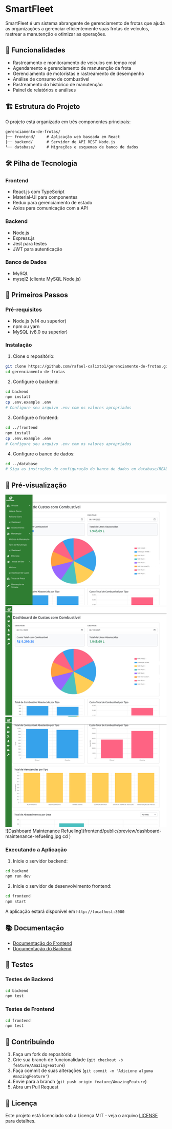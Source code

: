# SmartFleet

SmartFleet é um sistema abrangente de gerenciamento de frotas que ajuda as organizações a gerenciar eficientemente suas frotas de veículos, rastrear a manutenção e otimizar as operações.

## 🚀 Funcionalidades

- Rastreamento e monitoramento de veículos em tempo real
- Agendamento e gerenciamento de manutenção da frota
- Gerenciamento de motoristas e rastreamento de desempenho
- Análise de consumo de combustível
- Rastreamento do histórico de manutenção
- Painel de relatórios e análises

## 🏗️ Estrutura do Projeto

O projeto está organizado em três componentes principais:

```
gerenciamento-de-frotas/
├── frontend/     # Aplicação web baseada em React
├── backend/      # Servidor de API REST Node.js
└── database/     # Migrações e esquemas de banco de dados
```

## 🛠️ Pilha de Tecnologia

### Frontend
- React.js com TypeScript
- Material-UI para componentes
- Redux para gerenciamento de estado
- Axios para comunicação com a API

### Backend
- Node.js
- Express.js
- Jest para testes
- JWT para autenticação

### Banco de Dados
- MySQL
- mysql2 (cliente MySQL Node.js)

## 🚦 Primeiros Passos

### Pré-requisitos

- Node.js (v14 ou superior)
- npm ou yarn
- MySQL (v8.0 ou superior)

### Instalação

1. Clone o repositório:
```bash
git clone https://github.com/rafael-calixto1/gerenciamento-de-frotas.git
cd gerenciamento-de-frotas
```

2. Configure o backend:
```bash
cd backend
npm install
cp .env.example .env
# Configure seu arquivo .env com os valores apropriados
```

3. Configure o frontend:
```bash
cd ../frontend
npm install
cp .env.example .env
# Configure seu arquivo .env com os valores apropriados
```

4. Configure o banco de dados:
```bash
cd ../database
# Siga as instruções de configuração do banco de dados em database/README.md
```

## 📸 Pré-visualização

![Menu Dashboard Fuel Costs](frontend/public/preview/menu-dashboard-fuel-costs.jpg)
![Dashboard Fuel Costs Full](frontend/public/preview/dashboard-fuel-costs-full.jpg)
![Dashboard Fuel Types Maintenance](frontend/public/preview/dashboard-fuel-types-maintenance.jpg)
![Dashboard Maintenance Refueling](frontend/public/preview/dashboard-maintenance-refueling.jpg
cd )

### Executando a Aplicação

1. Inicie o servidor backend:
```bash
cd backend
npm run dev
```

2. Inicie o servidor de desenvolvimento frontend:
```bash
cd frontend
npm start
```

A aplicação estará disponível em `http://localhost:3000`

## 📚 Documentação

- [Documentação do Frontend](./frontend/README.md)
- [Documentação do Backend](./backend/README.md)

## 🧪 Testes

### Testes de Backend
```bash
cd backend
npm test
```

### Testes de Frontend
```bash
cd frontend
npm test
```

## 🤝 Contribuindo

1. Faça um fork do repositório
2. Crie sua branch de funcionalidade (`git checkout -b feature/AmazingFeature`)
3. Faça commit de suas alterações (`git commit -m 'Adicione alguma AmazingFeature'`) 
4. Envie para a branch (`git push origin feature/AmazingFeature`)
5. Abra um Pull Request

## 📄 Licença

Este projeto está licenciado sob a Licença MIT - veja o arquivo [LICENSE](LICENSE) para detalhes.